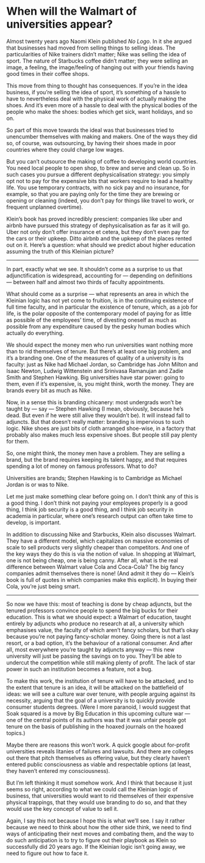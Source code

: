 # When will the Walmart of universities appear?

Almost twenty years ago Naomi Klein published *No Logo*. In it she argued that
businesses had moved from selling things to selling ideas. The particularities
of Nike trainers didn’t matter; Nike was selling the idea of sport. The nature
of Starbucks coffee didn’t matter; they were selling an image, a feeling, the
image/feeling of hanging out with your friends having good times in their coffee
shops.

This move from thing to thought has consequences. If you’re in the idea
business, if you’re selling the idea of sport, it’s something of a hassle to
have to nevertheless deal with the physical work of actually making the shoes.
And it’s even more of a hassle to deal with the physical bodies of the people
who make the shoes: bodies which get sick, want holidays, and so on.

So part of this move towards the ideal was that businesses tried to unencumber
themselves with making and makers. One of the ways they did so, of course, was
outsourcing, by having their shoes made in poor countries where they could
charge low wages.

But you can’t outsource the making of coffee to developing world countries. You
need local people to open shop, to brew and serve and clean up. So in such cases
you pursue a different dephysicalisation strategy: you simply opt not to pay for
the expensive bits that workers require to lead a healthy life. You use
temporary contracts, with no sick pay and no insurance, for example, so that you
are paying only for the time they are brewing or opening or cleaning (indeed,
you don’t pay for things like travel to work, or frequent unplanned overtime).

Klein’s book has proved incredibly prescient: companies like uber and airbnb
have pursued this strategy of dephysicalisation as far as it will go. Uber not
only don’t offer insurance et cetera, but they don’t even pay for the cars or
their upkeep. Ditto airbnb and the upkeep of the places rented out on it. Here’s
a question: what should we predict about higher education assuming the truth of
this Kleinian picture?

*****

In part, exactly what we see. It shouldn’t come as a surprise to us that
adjunctification is widespread, accounting for — depending on definitions —
between half and almost two thirds of faculty appointments.

What should come as a surprise — what represents an area in which the Kleinian
logic has not yet come to fruition, is in the continuing existence of full time
faculty, and in particular the existence of tenure, which, as a job for life, is
the polar opposite of the contemporary model of paying for as little as possible
of the employees’ time, of divesting oneself as much as possible from any
expenditure caused by the pesky human bodies which actually do everything.

We should expect the money men who run universities want nothing more than to
rid themselves of tenure. But there’s at least one big problem, and it’s a
branding one. One of the measures of quality of a university is its faculty:
just as Nike had Michael Jordan, so Cambridge has John Milton and Isaac Newton,
Ludwig Wittenstein and Srinivasa Ramanujan and Zadie Smith and Stephen Hawking.
Big universities have star power: going to them, even if it’s expensive, is, you
might think, worth the money. They are brands every bit as much as Nike.

Now, in a sense this is branding chicanery: most undergrads won’t be taught by —
say — Stephen Hawking (I mean, obviously, because he’s dead. But even if he were
still alive they wouldn’t be). It will instead fall to adjuncts. But that
doesn’t really matter: branding is impervious to such logic. Nike shoes are just
bits of cloth arranged shoe-wise, in a factory that probably also makes much
less expensive shoes. But people still pay plenty for them.

So, one might think, the money men have a problem. They are selling a brand, but
the brand requires keeping its talent happy, and that requires spending a lot of
money on famous professors. What to do?

<span class="figcaption_hack">Universities are brands; Stephen Hawking is to Cambridge as Michael Jordan is or
was to Nike.</span>

Let me just make something clear before going on. I don’t think any of this is a
good thing. I don’t think not paying your employees properly is a good thing, I
think job security is a good thing, and I think job security in academia in
particular, where one’s research output can often take time to develop, is
important.

In addition to discussing Nike and Starbucks, Klein also discusses Walmart. They
have a different model, which capitalizes on massive economies of scale to sell
products very slightly cheaper than competitors. And one of the key ways they do
this is via the notion of value. In shopping at Walmart, one is not being cheap,
one is being canny. After all, what is the real difference between Walmart value
Cola and Coca-Cola? The big fancy companies admit themselves there is none! (And
admit it they do — Klein’s book is full of quotes in which companies make this
explicit). In buying their Cola, you’re just being smart.

*****

So now we have this: most of teaching is done by cheap adjuncts, but the tenured
professors convince people to spend the big bucks for their education. This is
what we should expect: a Walmart of education, taught entirely by adjuncts who
produce no research at all, a university which emphasises value, the faculty of
which aren’t fancy scholars, but that’s okay because you’re not paying
fancy-scholar money. Going there is not a last resort, or a bad option, it’s the
behaviour of a rational consumer. And after all, most everywhere you’re taught
by adjuncts anyway — this new university will just be passing the savings on to
you. They’ll be able to undercut the competition while still making plenty of
profit. The lack of star power in such an institution becomes a feature, not a
bug.

To make this work, the institution of tenure will have to be attacked, and to
the extent that tenure is an idea, it will be attacked on the battlefield of
ideas: we will see a culture war over tenure, with people arguing against its
necessity, arguing that the goal of a university is to quickly provide consumer
students degrees. (Were I more paranoid, I would suggest that Soak squared is a
move by Big Education in this upcoming culture war — one of the central points
of its authors was that it was unfair people got tenure on the basis of
publishing in the hoaxed journals on the hoaxed topics.)

Maybe there are reasons this won’t work. A quick google about for-profit
universities reveals litanies of failures and lawsuits. And there are colleges
out there that pitch themselves as offering value, but they clearly haven’t
entered public consciousness as viable and respectable options (at least, they
haven’t entered my consciousness).

But I’m left thinking it must somehow work. And I think that because it just
seems so right, according to what we could call the Kleinian logic of business,
that universities would want to rid themselves of their expensive physical
trappings, that they would use branding to do so, and that they would use the
key concept of value to sell it.

Again, I say this not because I hope this is what we’ll see. I say it rather
because we need to think about how the other side think, we need to find ways of
anticipating their next moves and combating them, and the way to do such
anticipation is to try to figure out their playbook as Klein so successfully did
20 years ago. If the Kleinian logic isn’t going away, we need to figure out how
to face it.

